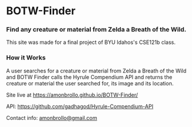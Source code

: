 ﻿# BOTW-Finder
### Find any creature or material from Zelda a Breath of the Wild.

This site was made for a final project of BYU Idahos's CSE121b class.

### How it Works
A user searches for a creature or material from Zelda a Breath of the Wild and BOTW Finder calls the Hyrule Compendium API and returns the creature or material the user searched for, its image and its location.

Site live at https://amonbrollo.github.io/BOTW-Finder/

API: https://github.com/gadhagod/Hyrule-Compendium-API

Contact info: amonbrollo@gmail.com
